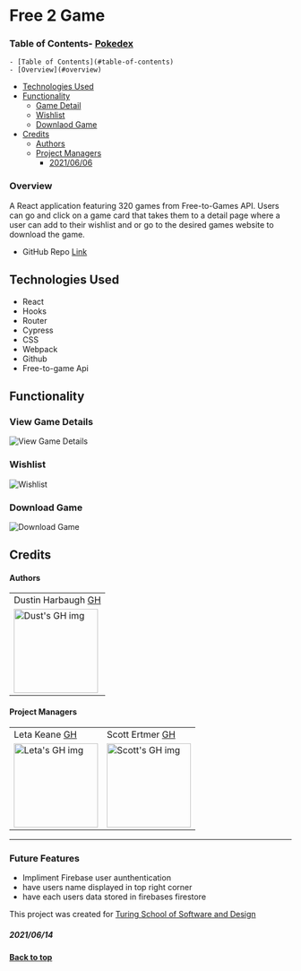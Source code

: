 # Free 2 Game

### Table of Contents- [Pokedex](#pokedex)
    - [Table of Contents](#table-of-contents)
    - [Overview](#overview)
  - [Technologies Used](#technologies-used)
  - [Functionality](#functionality)
    - [Game Detail](#View-Game-Details)
    - [Wishlist](#Wishlist)
    - [Downlaod Game](#Download-Game)
  - [Credits](#credits)
      - [Authors](#authors)
      - [Project Managers](#project-managers)
        - [2021/06/06](#20210606)

### Overview
A React application featuring 320 games from Free-to-Games API. Users can go and click on a game card that takes them to a detail page where a user can add to their wishlist and or go to the desired games website to download the game. 


 - GitHub Repo [Link](https://github.com/Thee-Dust/Free-to-Game)



## Technologies Used
- React
- Hooks
- Router
- Cypress
- CSS 
- Webpack
- Github
- Free-to-game Api


## Functionality
### View Game Details 
![View Game Details](https://media.giphy.com/media/9h0rzXNsZyKqve0XF6/giphy-downsized.gif)
### Wishlist
![Wishlist](https://media.giphy.com/media/OBLGcOp8IGu1Isk3CJ/giphy.gif)
### Download Game
![Download Game](https://media.giphy.com/media/KJGi5MY8KJandLNfX8/giphy.gif)


## Credits
#### Authors
<table>
  <tr>
    <td> Dustin Harbaugh <a href="https://github.com/Thee-Dust">GH</td>
  </tr> 
  <td>
    <img src="https://avatars.githubusercontent.com/u/75390410?v=4" alt="Dust's GH img"
  width="150" height="auto" />
  </td>
  
</table>

#### Project Managers
<table>
  <tr>
    <td> Leta Keane <a href="https://github.com/letakeane">GH</td>
    <td> Scott Ertmer <a href="https://github.com/sertmer">GH</td>
  </tr>
  <td>
    <img src="https://avatars.githubusercontent.com/u/22563791?v=4" alt="Leta's GH img"
 width="150" height="auto" />
 </td>
  <td>
    <img src="https://avatars.githubusercontent.com/u/49926352?v=4" alt="Scott's GH img"
 width="150" height="auto" />
 </td>
</table>

**************************************************************************
### Future Features
  - Impliment Firebase user aunthentication
  - have users name displayed in top right corner
  - have each users data stored in firebases firestore

This project was created for [Turing School of Software and Design](https://turing.edu/)
##### 2021/06/14
**[Back to top](#table-of-contents)**
